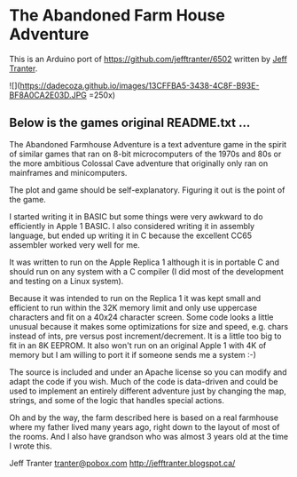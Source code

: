 # The Abandoned Farm House Adventure

This is an Arduino port of https://github.com/jefftranter/6502 written by [Jeff Tranter](https://jefftranter.blogspot.com).

![](https://dadecoza.github.io/images/13CFFBA5-3438-4C8F-B93E-BF8A0CA2E03D.JPG =250x)

## Below is the games original README.txt ...

The Abandoned Farmhouse Adventure is a text adventure game in the
spirit of similar games that ran on 8-bit microcomputers of the 1970s
and 80s or the more ambitious Colossal Cave adventure that originally
only ran on mainframes and minicomputers.

The plot and game should be self-explanatory. Figuring it out is the
point of the game.

I started writing it in BASIC but some things were very awkward to do
efficiently in Apple 1 BASIC. I also considered writing it in assembly
language, but ended up writing it in C because the excellent CC65
assembler worked very well for me.

It was written to run on the Apple Replica 1 although it is in
portable C and should run on any system with a C compiler (I did most
of the development and testing on a Linux system).

Because it was intended to run on the Replica 1 it was kept small and
efficient to run within the 32K memory limit and only use uppercase
characters and fit on a 40x24 character screen. Some code looks a
little unusual because it makes some optimizations for size and speed,
e.g. chars instead of ints, pre versus post increment/decrement. It is
a little too big to fit in an 8K EEPROM. It also won't run on an
original Apple 1 with 4K of memory but I am willing to port it if
someone sends me a system :-)

The source is included and under an Apache license so you can modify
and adapt the code if you wish. Much of the code is data-driven and
could be used to implement an entirely different adventure just by
changing the map, strings, and some of the logic that handles special
actions.

Oh and by the way, the farm described here is based on a real
farmhouse where my father lived many years ago, right down to the
layout of most of the rooms. And I also have grandson who was
almost 3 years old at the time I wrote this.

Jeff Tranter <tranter@pobox.com>
http://jefftranter.blogspot.ca/

